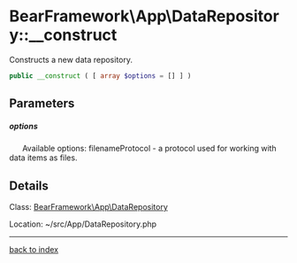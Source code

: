 # BearFramework\App\DataRepository::__construct

Constructs a new data repository.

```php
public __construct ( [ array $options = [] ] )
```

## Parameters

##### options

&nbsp;&nbsp;&nbsp;&nbsp;&nbsp;&nbsp;Available options: filenameProtocol - a protocol used for working with data items as files.

## Details

Class: [BearFramework\App\DataRepository](bearframework.app.datarepository.class.md)

Location: ~/src/App/DataRepository.php

---

[back to index](index.md)


